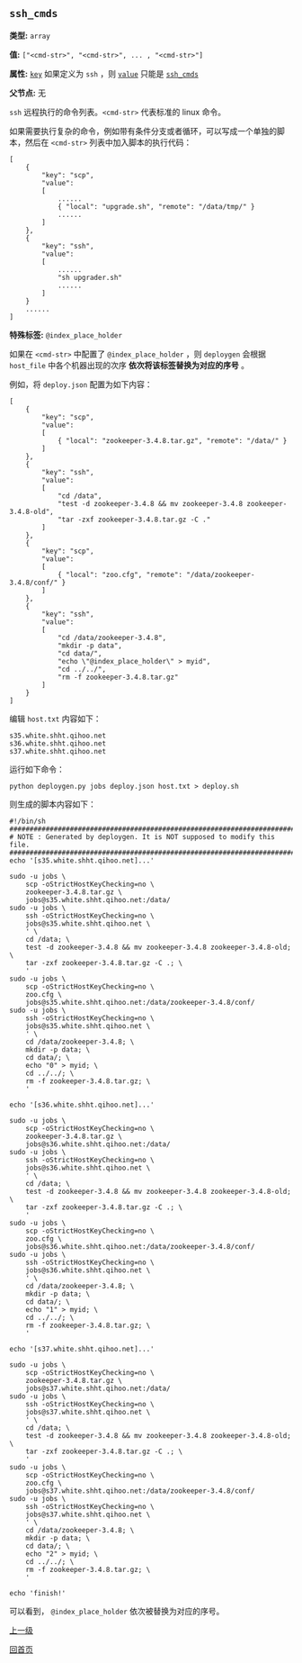 `ssh_cmds`
----------

**类型:** `array`

**值:** `["<cmd-str>", "<cmd-str>", ... , "<cmd-str>"]`

**属性:** [`key`](key.md) 如果定义为 `ssh` ，则 [`value`](value.md) 只能是 [`ssh_cmds`](ssh_cmds.md)

**父节点:** 无

`ssh` 远程执行的命令列表。`<cmd-str>` 代表标准的 linux 命令。

如果需要执行复杂的命令，例如带有条件分支或者循环，可以写成一个单独的脚本，然后在 `<cmd-str>` 列表中加入脚本的执行代码：

    [
        {
	        "key": "scp",
	        "value":
	        [
                ......
	            { "local": "upgrade.sh", "remote": "/data/tmp/" }
                ......
	        ]
	    },
	    {
	        "key": "ssh",
	        "value":
	        [
	            ......
	            "sh upgrader.sh"
                ......
	        ]
	    }
        ......
	]

**特殊标签:** `@index_place_holder`

如果在 `<cmd-str>` 中配置了 `@index_place_holder` ，则 `deploygen` 会根据 `host_file` 中各个机器出现的次序 **依次将该标签替换为对应的序号** 。

例如，将 `deploy.json` 配置为如下内容：

    [
        {
            "key": "scp",
            "value":
            [
                { "local": "zookeeper-3.4.8.tar.gz", "remote": "/data/" }
            ]
        },
        {
            "key": "ssh",
            "value":
            [
                "cd /data",
                "test -d zookeeper-3.4.8 && mv zookeeper-3.4.8 zookeeper-3.4.8-old",
                "tar -zxf zookeeper-3.4.8.tar.gz -C ."
            ]
        },
        {
            "key": "scp",
            "value":
            [
                { "local": "zoo.cfg", "remote": "/data/zookeeper-3.4.8/conf/" }
            ]
        },
        {
            "key": "ssh",
            "value":
            [
                "cd /data/zookeeper-3.4.8",
                "mkdir -p data",
                "cd data/",
                "echo \"@index_place_holder\" > myid",
                "cd ../../",
                "rm -f zookeeper-3.4.8.tar.gz"
            ]
        }
    ]

编辑 `host.txt` 内容如下：

    s35.white.shht.qihoo.net
    s36.white.shht.qihoo.net
    s37.white.shht.qihoo.net

运行如下命令：

    python deploygen.py jobs deploy.json host.txt > deploy.sh

则生成的脚本内容如下：

    #!/bin/sh
    ##############################################################################
    # NOTE : Generated by deploygen. It is NOT supposed to modify this file.
    ##############################################################################
    echo '[s35.white.shht.qihoo.net]...'
    
    sudo -u jobs \
        scp -oStrictHostKeyChecking=no \
        zookeeper-3.4.8.tar.gz \
        jobs@s35.white.shht.qihoo.net:/data/
    sudo -u jobs \
        ssh -oStrictHostKeyChecking=no \
        jobs@s35.white.shht.qihoo.net \
        ' \
        cd /data; \
        test -d zookeeper-3.4.8 && mv zookeeper-3.4.8 zookeeper-3.4.8-old; \
        tar -zxf zookeeper-3.4.8.tar.gz -C .; \
        '
    sudo -u jobs \
        scp -oStrictHostKeyChecking=no \
        zoo.cfg \
        jobs@s35.white.shht.qihoo.net:/data/zookeeper-3.4.8/conf/
    sudo -u jobs \
        ssh -oStrictHostKeyChecking=no \
        jobs@s35.white.shht.qihoo.net \
        ' \
        cd /data/zookeeper-3.4.8; \
        mkdir -p data; \
        cd data/; \
        echo "0" > myid; \
        cd ../../; \
        rm -f zookeeper-3.4.8.tar.gz; \
        '
    
    echo '[s36.white.shht.qihoo.net]...'
    
    sudo -u jobs \
        scp -oStrictHostKeyChecking=no \
        zookeeper-3.4.8.tar.gz \
        jobs@s36.white.shht.qihoo.net:/data/
    sudo -u jobs \
        ssh -oStrictHostKeyChecking=no \
        jobs@s36.white.shht.qihoo.net \
        ' \
        cd /data; \
        test -d zookeeper-3.4.8 && mv zookeeper-3.4.8 zookeeper-3.4.8-old; \
        tar -zxf zookeeper-3.4.8.tar.gz -C .; \
        '
    sudo -u jobs \
        scp -oStrictHostKeyChecking=no \
        zoo.cfg \
        jobs@s36.white.shht.qihoo.net:/data/zookeeper-3.4.8/conf/
    sudo -u jobs \
        ssh -oStrictHostKeyChecking=no \
        jobs@s36.white.shht.qihoo.net \
        ' \
        cd /data/zookeeper-3.4.8; \
        mkdir -p data; \
        cd data/; \
        echo "1" > myid; \
        cd ../../; \
        rm -f zookeeper-3.4.8.tar.gz; \
        '
    
    echo '[s37.white.shht.qihoo.net]...'
    
    sudo -u jobs \
        scp -oStrictHostKeyChecking=no \
        zookeeper-3.4.8.tar.gz \
        jobs@s37.white.shht.qihoo.net:/data/
    sudo -u jobs \
        ssh -oStrictHostKeyChecking=no \
        jobs@s37.white.shht.qihoo.net \
        ' \
        cd /data; \
        test -d zookeeper-3.4.8 && mv zookeeper-3.4.8 zookeeper-3.4.8-old; \
        tar -zxf zookeeper-3.4.8.tar.gz -C .; \
        '
    sudo -u jobs \
        scp -oStrictHostKeyChecking=no \
        zoo.cfg \
        jobs@s37.white.shht.qihoo.net:/data/zookeeper-3.4.8/conf/
    sudo -u jobs \
        ssh -oStrictHostKeyChecking=no \
        jobs@s37.white.shht.qihoo.net \
        ' \
        cd /data/zookeeper-3.4.8; \
        mkdir -p data; \
        cd data/; \
        echo "2" > myid; \
        cd ../../; \
        rm -f zookeeper-3.4.8.tar.gz; \
        '
    
    echo 'finish!'

可以看到， `@index_place_holder` 依次被替换为对应的序号。

[上一级](../deploygen.md)

[回首页](../../index.md)